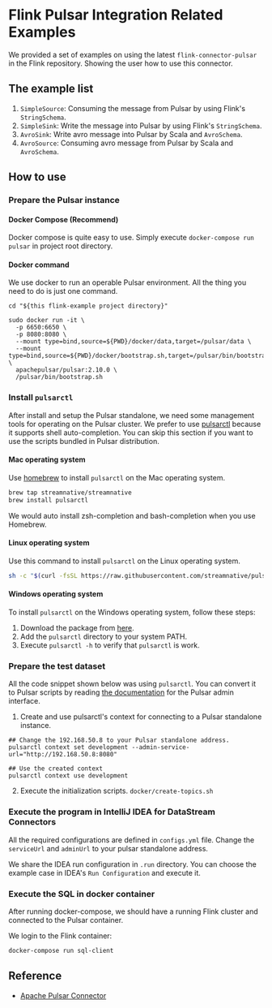 # Flink Pulsar Integration Related Examples

We provided a set of examples on using the latest `flink-connector-pulsar` in the Flink repository.
Showing the user how to use this connector.

## The example list

1. `SimpleSource`: Consuming the message from Pulsar by using Flink's `StringSchema`.
2. `SimpleSink`: Write the message into Pulsar by using Flink's `StringSchema`.
3. `AvroSink`: Write avro message into Pulsar by Scala and `AvroSchema`.
4. `AvroSource`: Consuming avro message from Pulsar by Scala and `AvroSchema`.

## How to use

### Prepare the Pulsar instance

#### Docker Compose (Recommend)

Docker compose is quite easy to use. Simply execute `docker-compose run pulsar` in project root directory.

#### Docker command

We use docker to run an operable Pulsar environment. All the thing you need to do is just one command.

```shell
cd "${this flink-example project directory}"

sudo docker run -it \
  -p 6650:6650 \
  -p 8080:8080 \
  --mount type=bind,source=${PWD}/docker/data,target=/pulsar/data \
  --mount type=bind,source=${PWD}/docker/bootstrap.sh,target=/pulsar/bin/bootstrap.sh \
  apachepulsar/pulsar:2.10.0 \
  /pulsar/bin/bootstrap.sh
```

### Install `pulsarctl`

After install and setup the Pulsar standalone, we need some management tools for operating on the Pulsar cluster.
We prefer to use [pulsarctl](https://github.com/streamnative/pulsarctl) because it supports shell auto-completion.
You can skip this section if you want to use the scripts bundled in Pulsar distribution.

#### Mac operating system

Use [homebrew](https://brew.sh/) to install `pulsarctl` on the Mac operating system.

```bash
brew tap streamnative/streamnative
brew install pulsarctl
```

We would auto install zsh-completion and bash-completion when you use Homebrew.

#### Linux operating system

Use this command to install `pulsarctl` on the Linux operating system.

```bash
sh -c "$(curl -fsSL https://raw.githubusercontent.com/streamnative/pulsarctl/master/install.sh)"
```

#### Windows operating system

To install `pulsarctl` on the Windows operating system, follow these steps:

1. Download the package from [here](https://github.com/streamnative/pulsarctl/releases).
2. Add the `pulsarctl` directory to your system PATH.
3. Execute `pulsarctl -h`  to verify that `pulsarctl` is work.

### Prepare the test dataset

All the code snippet shown below was using `pulsarctl`. You can convert it to Pulsar scripts
by reading [the documentation](https://pulsar.apache.org/docs/en/admin-api-overview/) for the Pulsar admin interface.

1. Create and use pulsarctl's context for connecting to a Pulsar standalone instance.

```shell
## Change the 192.168.50.8 to your Pulsar standalone address. 
pulsarctl context set development --admin-service-url="http://192.168.50.8:8080"

## Use the created context
pulsarctl context use development
```

2. Execute the initialization scripts. `docker/create-topics.sh`

### Execute the program in IntelliJ IDEA for DataStream Connectors

All the required configurations are defined in `configs.yml` file. Change the `serviceUrl` and `adminUrl` to your
pulsar standalone address.

We share the IDEA run configuration in `.run` directory. You can choose the example case in IDEA's `Run Configuration` and execute it.


### Execute the SQL in docker container

After running docker-compose, we should have a running Flink cluster and connected to the Pulsar container.

We login to the Flink container:
```bash
docker-compose run sql-client
```


## Reference

* [Apache Pulsar Connector](https://nightlies.apache.org/flink/flink-docs-master/docs/connectors/datastream/pulsar/)
